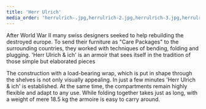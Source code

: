 ```yaml
---
title: 'Herr Ulrich'
media_order: 'herrulrich-.jpg,herrulrich-2.jpg,herrulrich-3.jpg,herrulrich-4.jpg,herrulrich-5.jpg,herrulrich-6.jpg'
---
```


After World War II many swiss designers seeked to help rebuilding the destroyed europe. To send their furniture as "Care Packages" to the surrounding countries, they worked with techniques of bending, folding and plugging. 'Herr Ulrich & ich' is an armoir that sees itself in the tradition of those simple but elaborated pieces

The construction with a load-bearing wrap, which is put in shape through the shelves is not only visually appealing. In just a few minutes 'Herr Ulrich & ich' is established. At the same time, the compartments remain highly flexible and adapt to any use. While folding together takes just as long, with a weight of mere 18.5 kg the armoire is easy to carry around.